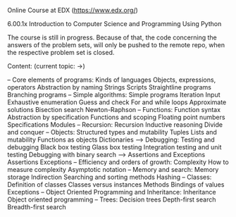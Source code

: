 Online Course at EDX (https://www.edx.org/)

6.00.1x Introduction to Computer Science and Programming Using Python

The course is still in progress. Because of that, the code concerning the answers of the problem sets, will only be pushed to the remote repo, when the respective problem set is closed.

Content:
  (current topic: ->)

– Core elements of programs:
   Kinds of languages
   Objects, expressions, operators
   Abstraction by naming
   Strings
   Scripts
   Straightline programs
   Branching programs
– Simple algorithms:
   Simple programs
   Iteration
   Input
   Exhaustive enumeration
   Guess and check
   For and while loops
   Approximate solutions
   Bisection search
   Newton-Raphson
– Functions:
   Function syntax
   Abstraction by specification
   Functions and scoping
   Floating point numbers
   Specifications
   Modules
– Recursion:
   Recursion
   Inductive reasoning
   Divide and conquer
– Objects:
   Structured types and mutability
   Tuples
   Lists and mutability
   Functions as objects
   Dictionaries
–> Debugging:
   Testing and debugging
   Black box testing
   Glass box testing
   Integration testing and unit testing
   Debugging with binary search
–> Assertions and Exceptions
   Assertions
   Exceptions
– Efficiency and orders of growth:
   Complexity
   How to measure complexity
   Asymptotic notation
– Memory and search:
   Memory storage
   Indirection
   Searching and sorting methods
   Hashing
– Classes:
   Definition of classes
   Classes versus instances
   Methods
   Bindings of values
   Exceptions
– Object Oriented Programming and Inheritance:
   Inheritance
   Object oriented programming
– Trees:
   Decision trees
   Depth-first search
   Breadth-first search

